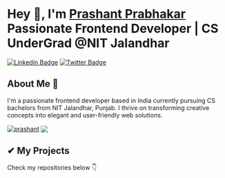 
# Hey 👋, I'm [Prashant Prabhakar](https://portfolio-prash.vercel.app/) Passionate Frontend Developer | CS UnderGrad @NIT Jalandhar 

[![Linkedin Badge](https://img.shields.io/badge/LinkedIn-0077B5?style=for-the-badge&logo=linkedin&logoColor=white)](https://www.linkedin.com/in/prashant2403/)
[![Twitter Badge](https://img.shields.io/badge/Twitter-1DA1F2?style=for-the-badge&logo=twitter&logoColor=white)](https://twitter.com/prash2403)

### 


## About Me 🚀
I'm a passionate frontend developer based in India currently pursuing CS bachelors from NIT Jalandhar, Punjab. I thrive on transforming creative concepts into elegant and user-friendly web solutions.





<div align="left">
 
<a href="https://github.com/anuraghazra/github-readme-stats"><img align="center" src="https://github-readme-streak-stats.herokuapp.com/?user=prash240303&theme=gotham&hide_border=true" alt="prashant" /></a> <a href="https://github.com/anuraghazra/convoychat"> <img align="center" src="https://github-readme-stats.vercel.app/api?username=prash240303&theme=gotham&show_icons=true&hide_border=true&hide_rank=true" /></a>
 
</div>

## ✔ My Projects
<p>
Check my repositories below 👇
</p>
</div>
